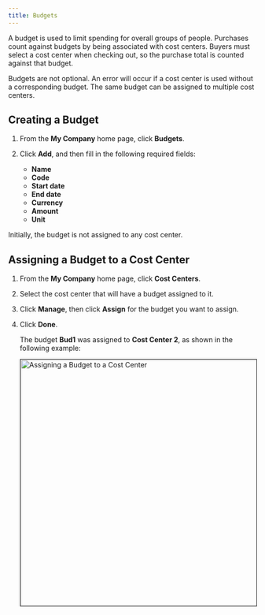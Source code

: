 ```yaml
---
title: Budgets
---
```


A budget is used to limit spending for overall groups of people. Purchases count against budgets by being associated with cost centers. Buyers must select a cost center when checking out, so the purchase total is counted against that budget.

Budgets are not optional. An error will occur if a cost center is used without a corresponding budget. The same budget can be assigned to multiple cost centers.

## Creating a Budget

1. From the **My Company** home page, click **Budgets**.

2. Click **Add**, and then fill in the following required fields:

   - **Name**
   - **Code**
   - **Start date**
   - **End date**
   - **Currency**
   - **Amount**
   - **Unit**

Initially, the budget is not assigned to any cost center.

## Assigning a Budget to a Cost Center

1. From the **My Company** home page, click **Cost Centers**.

2. Select the cost center that will have a budget assigned to it.

3. Click **Manage**, then click **Assign** for the budget you want to assign.

4. Click **Done**.

   The budget **Bud1** was assigned to **Cost Center 2**, as shown in the following example:

   <img src="{{ site.baseurl }}/assets/images/commerceorg/bud1-cc2.png" alt="Assigning a Budget to a Cost Center" width="500" border="1px" />
